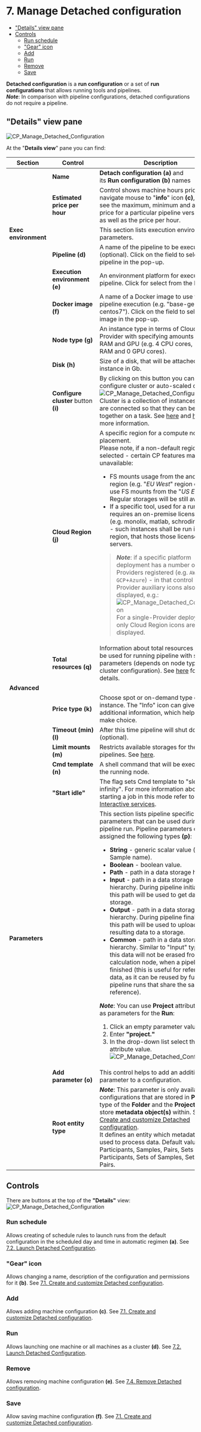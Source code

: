 # 7. Manage Detached configuration

- ["Details" view pane](#details-view-pane)
- [Controls](#controls)
    - [Run schedule](#run-schedule)
    - ["Gear" icon](#gear-icon)
    - [Add](#add)
    - [Run](#run)
    - [Remove](#remove)
    - [Save](#save)

**Detached configuration** is a **run configuration** or a set of **run configurations** that allows running tools and pipelines.  
**_Note_**: In comparison with pipeline configurations, detached configurations do not require a pipeline.

## "Details" view pane

![CP_Manage_Detached_Configuration](attachments/Manage_Detached_Configuration_1.png)

At the "**Details view**" pane you can find:

| Section | Control | Description |
|---|---|---|
|  | **Name** | **Detach configuration (a)** and its **Run configuration (b)** names |
|  | **Estimated price per hour** | Control shows machine hours prices. If you navigate mouse to "**info**" icon **(c)**, you'll see the maximum, minimum and average price for a particular pipeline version run as well as the price per hour. |
| **Exec environment** |  | This section lists execution environment parameters. |
|  | **Pipeline (d)** | A name of the pipeline to be executed (optional). Click on the field to select a pipeline in the pop-up. |
|  | **Execution environment (e)** | An environment platform for execution the pipeline. Click for select from the list. |
|  | **Docker image (f)** | A name of a Docker image to use for a pipeline execution (e.g. "base-generic-centos7"). Click on the field to select an image in the pop-up. |
|  | **Node type (g)** | An instance type in terms of Cloud Provider with specifying amounts of CPU, RAM and GPU (e.g. 4 CPU cores, 16 Gb RAM and 0 GPU cores). |
|  | **Disk (h)** | Size of a disk, that will be attached to the instance in Gb. |
|  | **Configure cluster** button **(i)** | By clicking on this button you can configure cluster or auto-scaled cluster.<br />![CP_Manage_Detached_Configuration](attachments/Manage_Detached_Configuration_2.png)<br />Cluster is a collection of instances which are connected so that they can be used together on a task. See [here](../06_Manage_Pipeline/6._Manage_Pipeline.md#configuration) and [here](7.2._Launch_Detached_Configuration.md) for more information.<br /> |
|  | **Cloud Region (j)** | A specific region for a compute node placement.<br />Please note, if a non-default region is selected - certain CP features may be unavailable:<br /><ul><li>FS mounts usage from the another region (e.g. "_EU West_" region cannot use FS mounts from the "_US East_"). Regular storages will be still available</li><li>If a specific tool, used for a run, requires an on-premise license server (e.g. monolix, matlab, schrodinger, etc.) - such instances shall be run in a region, that hosts those license servers.</li></ul><blockquote>**_Note_**: if a specific platform deployment has a number of Cloud Providers registered (e.g. `AWS`+`Azure`, `GCP`+`Azure`) - in that control Cloud Provider auxiliary icons also will be displayed, e.g.:<br />![CP_Manage_Detached_Configuration](attachments/Manage_Detached_Configuration_5.png)<br />For a single-Provider deployments only Cloud Region icons are displayed.</blockquote> |
|  | **Total resources (q)** | Information about total resources that will be used for running pipeline with specified parameters (depends on node type and cluster configuration). See [here](../06_Manage_Pipeline/6._Manage_Pipeline.md#configuration) for more details. |
| **Advanced** |  |  |
|  | **Price type (k)** | Choose spot or on-demand type of instance. The "Info" icon can give you additional information, which helps you to make choice. |
|  | **Timeout (min) (l)** | After this time pipeline will shut down (optional). |
|  | **Limit mounts (m)** | Restricts available storages for the tools or pipelines. See [here](../06_Manage_Pipeline/6.1._Create_and_configure_pipeline.md#example-limit-mounted-storages). |
|  | **Cmd template (n)** | A shell command that will be executed on the running node. |
|  | **"Start idle"** | The flag sets Cmd template to "sleep infinity". For more information about starting a job in this mode refer to [15. Interactive services](../15_Interactive_services/15._Interactive_services.md). |
| **Parameters** |  | This section lists pipeline specific parameters that can be used during a pipeline run. Pipeline parameters can be assigned the following types **(p)**:<ul><li>**String** - generic scalar value (e.g. Sample name).</li><li>**Boolean** - boolean value.</li><li>**Path** - path in a data storage hierarchy.</li><li>**Input** - path in a data storage hierarchy. During pipeline initialization, this path will be used to get data from a storage.</li><li>**Output** - path in a data storage hierarchy. During pipeline finalization, this path will be used to upload resulting data to a storage.</li><li>**Common** - path in a data storage hierarchy. Similar to "Input" type, but this data will not be erased from a calculation node, when a pipeline is finished (this is useful for reference data, as it can be reused by further pipeline runs that share the same reference).</li></ul>**_Note_**: You can use **Project** attribute values as parameters for the **Run**:<ol><li>Click an empty parameter value field.</li><li>Enter **"project."**</li><li>In the drop-down list select the Project attribute value.<br />![CP_Manage_Detached_Configuration](attachments/Manage_Detached_Configuration_3.png)</li></ol> |
|  | **Add parameter (o)** | This control helps to add an additional parameter to a configuration. |
|  | **Root entity type** | **_Note_**: This parameter is only available for configurations that are stored in **Project** type of the **Folder** and the **Project** has to store **metadata object(s)** within. See [7.1. Create and customize Detached configuration](7.1._Create_and_customize_Detached_configuration.md).<br />It defines an entity which metadata will be used to process data. Default values: Participants, Samples, Pairs, Sets of Participants, Sets of Samples, Sets of Pairs. |

## Controls

There are buttons at the top of the **"Details"** view:  
![CP_Manage_Detached_Configuration](attachments/Manage_Detached_Configuration_4.png)

### Run schedule

Allows creating of schedule rules to launch runs from the default configuration in the scheduled day and time in automatic regimen **(a)**. See [7.2. Launch Detached Configuration](7.2._Launch_Detached_Configuration.md#schedule-a-launch-from-the-detached-configuration).

### "Gear" icon

Allows changing a name, description of the configuration and permissions for it **(b)**. See [7.1. Create and customize Detached configuration](7.1._Create_and_customize_Detached_configuration.md).

### Add

Allows adding machine configuration **(c)**. See [7.1. Create and customize Detached configuration](7.1._Create_and_customize_Detached_configuration.md).

### Run

Allows launching one machine or all machines as a cluster **(d)**. See [7.2. Launch Detached Configuration](7.2._Launch_Detached_Configuration.md).

### Remove

Allows removing machine configuration **(e)**. See [7.4. Remove Detached configuration](7.4._Remove_Detached_configuration.md).

### Save

Allow saving machine configuration **(f)**. See [7.1. Create and customize Detached configuration](7.1._Create_and_customize_Detached_configuration.md).
